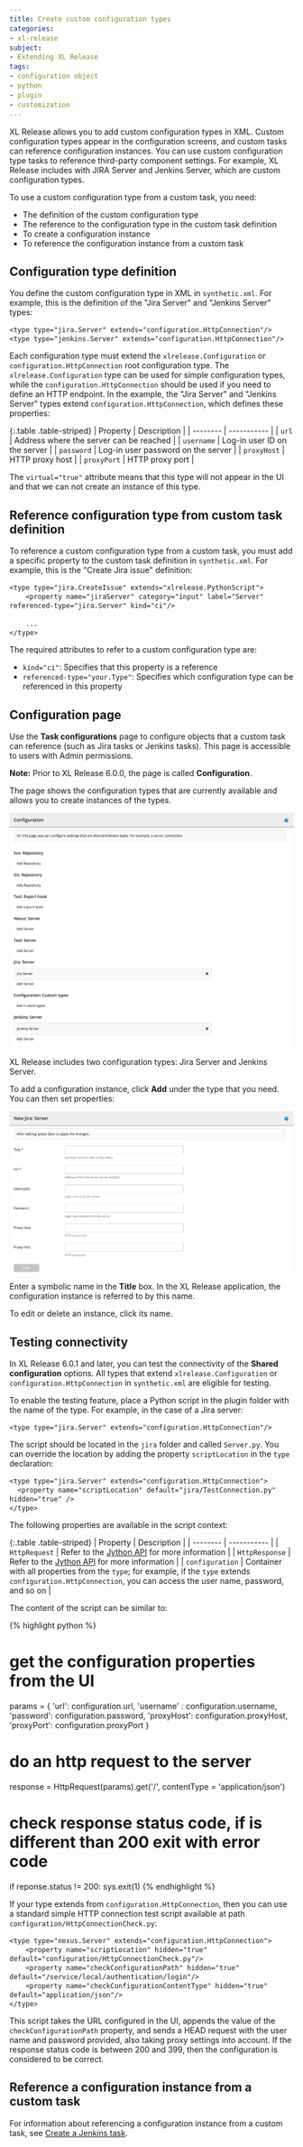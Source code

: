 ```yaml
---
title: Create custom configuration types
categories:
- xl-release
subject:
- Extending XL Release
tags:
- configuration object
- python
- plugin
- customization
---
```


XL Release allows you to add custom configuration types in XML. Custom configuration types appear in the configuration screens, and custom tasks can reference configuration instances. You can use custom configuration type tasks to reference third-party component settings. For example, XL Release includes with JIRA Server and Jenkins Server, which are custom configuration types.

To use a custom configuration type from a custom task, you need:

* The definition of the custom configuration type
* The reference to the configuration type in the custom task definition
* To create a configuration instance
* To reference the configuration instance from a custom task

## Configuration type definition

You define the custom configuration type in XML in `synthetic.xml`. For example, this is the definition of the "Jira Server" and "Jenkins Server" types:

    <type type="jira.Server" extends="configuration.HttpConnection"/>
    <type type="jenkins.Server" extends="configuration.HttpConnection"/>

Each configuration type must extend the `xlrelease.Configuration` or `configuration.HttpConnection` root configuration type. The `xlrelease.Configuration` type can be used for simple configuration types, while the `configuration.HttpConnection` should be used if you need to define an HTTP endpoint. In the example, the "Jira Server" and "Jenkins Server" types extend `configuration.HttpConnection`, which defines these properties:

{:.table .table-striped}
| Property | Description |
| -------- | ----------- |
| `url` | Address where the server can be reached |
| `username` | Log-in user ID on the server |
| `password` | Log-in user password on the server |
| `proxyHost` | HTTP proxy host |
| `proxyPort` | HTTP proxy port |

The `virtual="true"` attribute means that this type will not appear in the UI and that we can not create an instance of this type.

## Reference configuration type from custom task definition

To reference a custom configuration type from a custom task, you must add a specific property to the custom task definition in `synthetic.xml`. For example, this is the "Create Jira issue" definition:

    <type type="jira.CreateIssue" extends="xlrelease.PythonScript">
        <property name="jiraServer" category="input" label="Server" referenced-type="jira.Server" kind="ci"/>

        ...
    </type>

The required attributes to refer to a custom configuration type are:

* `kind="ci"`: Specifies that this property is a reference
* `referenced-type="your.Type"`: Specifies which configuration type can be referenced in this property

## Configuration page

Use the **Task configurations** page to configure objects that a custom task can reference (such as Jira tasks or Jenkins tasks). This page is accessible to users with Admin permissions.

**Note:** Prior to XL Release 6.0.0, the page is called **Configuration**.

The page shows the configuration types that are currently available and allows you to create instances of the types.

![Configurations list](/xl-release/images/configurations-list.png)

XL Release includes two configuration types: Jira Server and Jenkins Server.

To add a configuration instance, click **Add** under the type that you need. You can then set properties:

![Configuration details](/xl-release/images/jira-configuration-details.png)

Enter a symbolic name in the **Title** box. In the XL Release application, the configuration instance is referred to by this name.

To edit or delete an instance, click its name.

## Testing connectivity

In XL Release 6.0.1 and later, you can test the connectivity of the **Shared configuration** options. All types that extend `xlrelease.Configuration` or `configuration.HttpConnection` in `synthetic.xml` are eligible for testing.

To enable the testing feature, place a Python script in the plugin folder with the name of the type. For example, in the case of a Jira server:

    <type type="jira.Server" extends="configuration.HttpConnection"/>

The script should be located in the `jira` folder and called `Server.py`. You can override the location by adding the property `scriptLocation` in the `type` declaration:

    <type type="jira.Server" extends="configuration.HttpConnection">
      <property name="scriptLocation" default="jira/TestConnection.py" hidden="true" />
    </type>

The following properties are available in the script context:

{:.table .table-striped}
| Property | Description |
| -------- | ----------- |
| `HttpRequest` | Refer to the [Jython API](/jython-docs/#!/xl-release/6.0.x/service/HttpRequest.HttpRequest) for more information |
| `HttpResponse` | Refer to the [Jython API](/jython-docs/#!/xl-release/6.0.x/service/HttpRequest.HttpResponse) for more information |
| `configuration` | Container with all properties from the `type`; for example, if the `type` extends `configuration.HttpConnection`, you can access the user name, password, and so on |

The content of the script can be similar to:

{% highlight python %}
# get the configuration properties from the UI
params = { 'url': configuration.url, 'username' : configuration.username, 'password': configuration.password,  'proxyHost': configuration.proxyHost, 'proxyPort': configuration.proxyPort }

# do an http request to the server
response = HttpRequest(params).get('/', contentType = 'application/json')

# check response status code, if is different than 200 exit with error code
if reponse.status != 200:
  sys.exit(1)
{% endhighlight %}


If your type extends from `configuration.HttpConnection`, then you can use a standard simple HTTP connection test script available at path `configuration/HttpConnectionCheck.py`:

    <type type="nexus.Server" extends="configuration.HttpConnection">
        <property name="scriptLocation" hidden="true" default="configuration/HttpConnectionCheck.py"/>
        <property name="checkConfigurationPath" hidden="true" default="/service/local/authentication/login"/>
        <property name="checkConfigurationContentType" hidden="true" default="application/json"/>
    </type>

This script takes the URL configured in the UI, appends the value of the `checkConfigurationPath` property, and sends a HEAD request with the user name and password provided, also taking proxy settings into account. If the response status code is between 200 and 399, then the configuration is considered to be correct.

## Reference a configuration instance from a custom task

For information about referencing a configuration instance from a custom task, see [Create a Jenkins task](/xl-release/how-to/create-a-jenkins-task.html).
